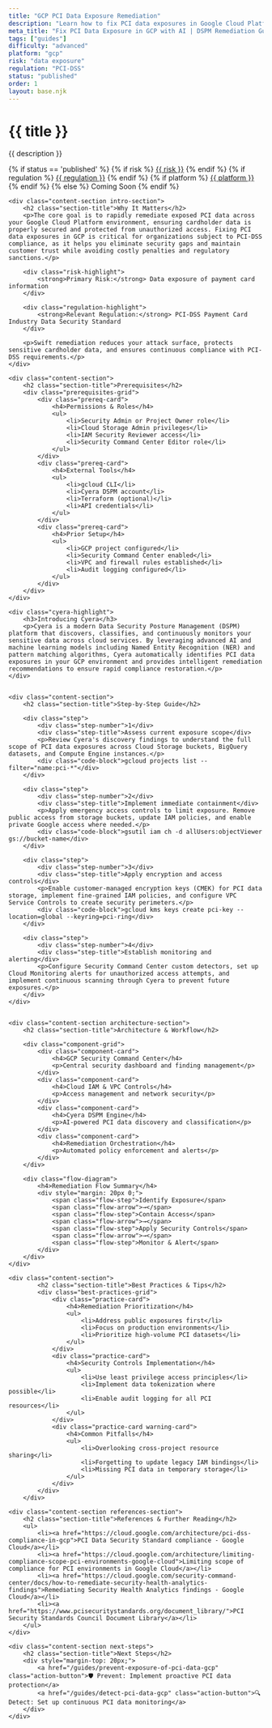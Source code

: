 ```yaml
---
title: "GCP PCI Data Exposure Remediation"
description: "Learn how to fix PCI data exposures in Google Cloud Platform environments. Follow step-by-step guidance for PCI-DSS compliance and security."
meta_title: "Fix PCI Data Exposure in GCP with AI | DSPM Remediation Guide"
tags: ["guides"]
difficulty: "advanced"
platform: "gcp"
risk: "data exposure"
regulation: "PCI-DSS"
status: "published"
order: 1
layout: base.njk
---
```


<div class="container">
    <div class="header">
        <h1>{{ title }}</h1>
        <p>{{ description }}</p>
        <div class="guide-tags-container">
			<div class="guide-tags-wrapper">
		    {% if status == 'published' %}
		        {% if risk %}
		        <a href="/risk/{{ risk | downcase | replace: ' ', '-' }}/" class="guide-tag risk">{{ risk }}</a>
		        {% endif %}
		        {% if regulation %}
		        <a href="/regulation/{{ regulation | downcase | replace: ' ', '-' }}/" class="guide-tag regulation">{{ regulation }}</a>
		        {% endif %}
		        {% if platform %}
		        <a href="/platforms/{{ platform | downcase | replace: ' ', '-' }}/" class="guide-tag platform">{{ platform }}</a>
		        {% endif %}
		    {% else %}
		        <span class="guide-tag coming-soon">Coming Soon</span>
		    {% endif %}
		</div>
		</div>
    </div>

    <div class="content-section intro-section">
        <h2 class="section-title">Why It Matters</h2>
        <p>The core goal is to rapidly remediate exposed PCI data across your Google Cloud Platform environment, ensuring cardholder data is properly secured and protected from unauthorized access. Fixing PCI data exposures in GCP is critical for organizations subject to PCI-DSS compliance, as it helps you eliminate security gaps and maintain customer trust while avoiding costly penalties and regulatory sanctions.</p>
        
        <div class="risk-highlight">
            <strong>Primary Risk:</strong> Data exposure of payment card information
        </div>
        
        <div class="regulation-highlight">
            <strong>Relevant Regulation:</strong> PCI-DSS Payment Card Industry Data Security Standard
        </div>
        
        <p>Swift remediation reduces your attack surface, protects sensitive cardholder data, and ensures continuous compliance with PCI-DSS requirements.</p>
    </div>

    <div class="content-section">
        <h2 class="section-title">Prerequisites</h2>
        <div class="prerequisites-grid">
            <div class="prereq-card">
                <h4>Permissions & Roles</h4>
                <ul>
                    <li>Security Admin or Project Owner role</li>
                    <li>Cloud Storage Admin privileges</li>
                    <li>IAM Security Reviewer access</li>
                    <li>Security Command Center Editor role</li>
                </ul>
            </div>
            <div class="prereq-card">
                <h4>External Tools</h4>
                <ul>
                    <li>gcloud CLI</li>
                    <li>Cyera DSPM account</li>
                    <li>Terraform (optional)</li>
                    <li>API credentials</li>
                </ul>
            </div>
            <div class="prereq-card">
                <h4>Prior Setup</h4>
                <ul>
                    <li>GCP project configured</li>
                    <li>Security Command Center enabled</li>
                    <li>VPC and firewall rules established</li>
                    <li>Audit logging configured</li>
                </ul>
            </div>
        </div>
    </div>
	
    <div class="cyera-highlight">
        <h3>Introducing Cyera</h3>
        <p>Cyera is a modern Data Security Posture Management (DSPM) platform that discovers, classifies, and continuously monitors your sensitive data across cloud services. By leveraging advanced AI and machine learning models including Named Entity Recognition (NER) and pattern matching algorithms, Cyera automatically identifies PCI data exposures in your GCP environment and provides intelligent remediation recommendations to ensure rapid compliance restoration.</p>
    </div>
	

    <div class="content-section">
        <h2 class="section-title">Step-by-Step Guide</h2>
        
        <div class="step">
            <div class="step-number">1</div>
            <div class="step-title">Assess current exposure scope</div>
            <p>Review Cyera's discovery findings to understand the full scope of PCI data exposures across Cloud Storage buckets, BigQuery datasets, and Compute Engine instances.</p>
            <div class="code-block">gcloud projects list --filter="name:pci-*"</div>
        </div>

        <div class="step">
            <div class="step-number">2</div>
            <div class="step-title">Implement immediate containment</div>
            <p>Apply emergency access controls to limit exposure. Remove public access from storage buckets, update IAM policies, and enable private Google access where needed.</p>
            <div class="code-block">gsutil iam ch -d allUsers:objectViewer gs://bucket-name</div>
        </div>

        <div class="step">
            <div class="step-number">3</div>
            <div class="step-title">Apply encryption and access controls</div>
            <p>Enable customer-managed encryption keys (CMEK) for PCI data storage, implement fine-grained IAM policies, and configure VPC Service Controls to create security perimeters.</p>
            <div class="code-block">gcloud kms keys create pci-key --location=global --keyring=pci-ring</div>
        </div>

        <div class="step">
            <div class="step-number">4</div>
            <div class="step-title">Establish monitoring and alerting</div>
            <p>Configure Security Command Center custom detectors, set up Cloud Monitoring alerts for unauthorized access attempts, and implement continuous scanning through Cyera to prevent future exposures.</p>
        </div>
    </div>


    <div class="content-section architecture-section">
        <h2 class="section-title">Architecture & Workflow</h2>
        
        <div class="component-grid">
            <div class="component-card">
                <h4>GCP Security Command Center</h4>
                <p>Central security dashboard and finding management</p>
            </div>
            <div class="component-card">
                <h4>Cloud IAM & VPC Controls</h4>
                <p>Access management and network security</p>
            </div>
            <div class="component-card">
                <h4>Cyera DSPM Engine</h4>
                <p>AI-powered PCI data discovery and classification</p>
            </div>
            <div class="component-card">
                <h4>Remediation Orchestration</h4>
                <p>Automated policy enforcement and alerts</p>
            </div>
        </div>

        <div class="flow-diagram">
            <h4>Remediation Flow Summary</h4>
            <div style="margin: 20px 0;">
                <span class="flow-step">Identify Exposure</span>
                <span class="flow-arrow">→</span>
                <span class="flow-step">Contain Access</span>
                <span class="flow-arrow">→</span>
                <span class="flow-step">Apply Security Controls</span>
                <span class="flow-arrow">→</span>
                <span class="flow-step">Monitor & Alert</span>
            </div>
        </div>
    </div>

	<div class="content-section">
	        <h2 class="section-title">Best Practices & Tips</h2>
	        <div class="best-practices-grid">
	            <div class="practice-card">
	                <h4>Remediation Prioritization</h4>
	                <ul>
	                    <li>Address public exposures first</li>
	                    <li>Focus on production environments</li>
	                    <li>Prioritize high-volume PCI datasets</li>
	                </ul>
	            </div>
	            <div class="practice-card">
	                <h4>Security Controls Implementation</h4>
	                <ul>
	                    <li>Use least privilege access principles</li>
	                    <li>Implement data tokenization where possible</li>
	                    <li>Enable audit logging for all PCI resources</li>
	                </ul>
	            </div>
	            <div class="practice-card warning-card">
	                <h4>Common Pitfalls</h4>
	                <ul>
	                    <li>Overlooking cross-project resource sharing</li>
	                    <li>Forgetting to update legacy IAM bindings</li>
	                    <li>Missing PCI data in temporary storage</li>
	                </ul>
	            </div>
	        </div>
	    </div>

    <div class="content-section references-section">
        <h2 class="section-title">References & Further Reading</h2>
        <ul>
            <li><a href="https://cloud.google.com/architecture/pci-dss-compliance-in-gcp">PCI Data Security Standard compliance - Google Cloud</a></li>
            <li><a href="https://cloud.google.com/architecture/limiting-compliance-scope-pci-environments-google-cloud">Limiting scope of compliance for PCI environments in Google Cloud</a></li>
            <li><a href="https://cloud.google.com/security-command-center/docs/how-to-remediate-security-health-analytics-findings">Remediating Security Health Analytics findings - Google Cloud</a></li>
            <li><a href="https://www.pcisecuritystandards.org/document_library/">PCI Security Standards Council Document Library</a></li>
        </ul>
    </div>

    <div class="content-section next-steps">
        <h2 class="section-title">Next Steps</h2>
        <div style="margin-top: 20px;">
            <a href="/guides/prevent-exposure-of-pci-data-gcp" class="action-button">🛡️ Prevent: Implement proactive PCI data protection</a>
            <a href="/guides/detect-pci-data-gcp" class="action-button">🔍 Detect: Set up continuous PCI data monitoring</a>
        </div>
    </div>
</div>